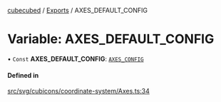 [cubecubed](/reference/README.md) / [Exports](/reference/modules.md) / AXES\_DEFAULT\_CONFIG

# Variable: AXES\_DEFAULT\_CONFIG

• `Const` **AXES\_DEFAULT\_CONFIG**: [`AXES_CONFIG`](/reference/interfaces/AXES_CONFIG.md)

#### Defined in

[src/svg/cubicons/coordinate-system/Axes.ts:34](https://github.com/imaphatduc/cubecubed/blob/f64863c/src/svg/cubicons/coordinate-system/Axes.ts#L34)
